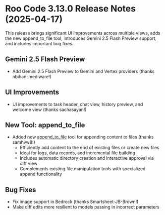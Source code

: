 # Roo Code 3.13.0 Release Notes (2025-04-17)

This release brings significant UI improvements across multiple views, adds the new append_to_file tool, introduces Gemini 2.5 Flash Preview support, and includes important bug fixes.

## Gemini 2.5 Flash Preview
- Add Gemini 2.5 Flash Preview to Gemini and Vertex providers (thanks nbihan-mediware!)

## UI Improvements
- UI improvements to task header, chat view, history preview, and welcome view (thanks sachasayan!)

## New Tool: append_to_file
- Added new [append_to_file](/features/tools/append-to-file) tool for appending content to files (thanks samhvw8!)
  - Efficiently add content to the end of existing files or create new files
  - Ideal for logs, data records, and incremental file building
  - Includes automatic directory creation and interactive approval via diff view
  - Complements existing file manipulation tools with specialized append functionality

## Bug Fixes
- Fix image support in Bedrock (thanks Smartsheet-JB-Brown!)
- Make diff edits more resilient to models passing in incorrect parameters